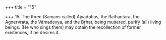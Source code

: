 +++
title = "15"

+++
15. The three (Sāmans called) Ājyadohas, the Rathantara, the Agnervrata, the Vāmadevya, and the Bṛhat, being muttered, purify (all) living beings. (He who sings them) may obtain the recollection of former existences, if he desires it.
